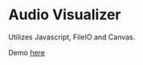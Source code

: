 # Audio Visualizer

Utilizes Javascript, FileIO and Canvas.

Demo [here](http://aphsai.me/audiovisualizer/)
